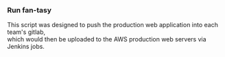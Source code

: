 ### Run fan-tasy
This script was designed to push the production web application into each team's gitlab,  <br />
which would then be uploaded to the AWS production web servers via Jenkins jobs.
